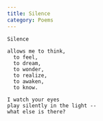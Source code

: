 ```yaml
---
title: Silence
category: Poems
---
```


    Silence

    allows me to think,
      to feel,
      to dream,
      to wonder,
      to realize,
      to awaken,
      to know.

    I watch your eyes
    play silently in the light --
    what else is there?


